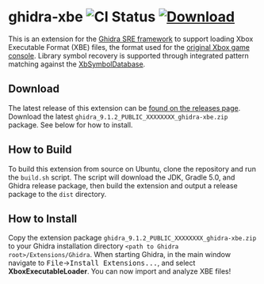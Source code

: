 ghidra-xbe ![CI Status](https://github.com/mborgerson/ghidra-xbe/workflows/Build/badge.svg?branch=master) [![Download](https://img.shields.io/badge/-Download-blue)](https://github.com/mborgerson/ghidra-xbe/releases/latest)
==========
This is an extension for the [Ghidra SRE framework](https://ghidra-sre.org/) to support loading Xbox Executable Format (XBE) files, the format used for the [original Xbox game console](https://en.wikipedia.org/wiki/Xbox_(console)). Library symbol recovery is supported through integrated pattern matching against the [XbSymbolDatabase](https://github.com/Cxbx-Reloaded/XbSymbolDatabase).

Download
--------
The latest release of this extension can be [found on the releases page](https://github.com/mborgerson/ghidra-xbe/releases/latest). Download the latest `ghidra_9.1.2_PUBLIC_XXXXXXXX_ghidra-xbe.zip` package. See below for how to install.

How to Build
------------
To build this extension from source on Ubuntu, clone the repository and run the `build.sh` script. The script will download the JDK, Gradle 5.0, and Ghidra release package, then build the extension and output a release package to the `dist` directory.

How to Install
--------------
Copy the extension package `ghidra_9.1.2_PUBLIC_XXXXXXXX_ghidra-xbe.zip` to your Ghidra installation directory `<path to Ghidra root>/Extensions/Ghidra`. When starting Ghidra, in the main window navigate to <kbd>File</kbd>&rarr;<kbd>Install Extensions...</kbd>, and select **XboxExecutableLoader**. You can now import and analyze XBE files!
